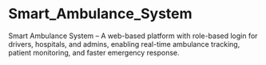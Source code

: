 # Smart_Ambulance_System
Smart Ambulance System – A web-based platform with role-based login for drivers, hospitals, and admins, enabling real-time ambulance tracking, patient monitoring, and faster emergency response.
